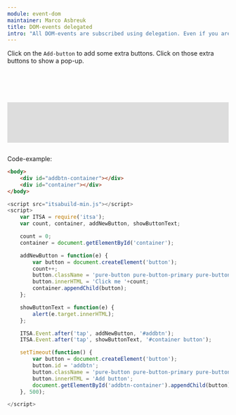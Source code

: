 ```yaml
---
module: event-dom
maintainer: Marco Asbreuk
title: DOM-events delegated
intro: "All DOM-events are subscribed using delegation. Even if you are listening to one node by id-reference. Advantage of this approach is that you can setup the listeners without the need to worry whether the nodes are in the DOM. This examples shows how subscribers of a specific node as well as multiple nodes by a selector are set up. The subscribers are setup before the nodes are in the DOM."
---
```


<style type="text/css">
    #addbtn-container {
        margin-top: 2em;
        min-height: 2.1em;
    }
    #container {
        margin: 2em 0;
        padding: 1em;
        min-height: 4.6em;
        background-color: #ddd;
    }
    #container button {
        margin: 0.25em;
    }
</style>

Click on the `Add-button` to add some extra buttons. Click on those extra buttons to show a pop-up.

<div id="addbtn-container"></div>
<div id="container"></div>


Code-example:

```html
<body>
    <div id="addbtn-container"></div>
    <div id="container"></div>
</body>
```

```js
<script src="itsabuild-min.js"></script>
<script>
    var ITSA = require('itsa');
    var count, container, addNewButton, showButtonText;

    count = 0;
    container = document.getElementById('container');

    addNewButton = function(e) {
        var button = document.createElement('button');
        count++;
        button.className = 'pure-button pure-button-primary pure-button-bordered';
        button.innerHTML = 'Click me '+count;
        container.appendChild(button);
    };

    showButtonText = function(e) {
        alert(e.target.innerHTML);
    };

    ITSA.Event.after('tap', addNewButton, '#addbtn');
    ITSA.Event.after('tap', showButtonText, '#container button');

    setTimeout(function() {
        var button = document.createElement('button');
        button.id = 'addbtn';
        button.className = 'pure-button pure-button-primary pure-button-bordered';
        button.innerHTML = 'Add button';
        document.getElementById('addbtn-container').appendChild(button);
    }, 500);

</script>
```

<script src="../../dist/itsabuild-min.js"></script>
<script>
    var ITSA = require('itsa');
    var count, container, addNewButton, showButtonText;

    count = 0;
    container = document.getElementById('container');

    addNewButton = function(e) {
        var button = document.createElement('button');
        count++;
        button.className = 'pure-button pure-button-primary pure-button-bordered';
        button.innerHTML = 'Click me '+count;
        container.appendChild(button);
    };

    showButtonText = function(e) {
        alert(e.target.innerHTML);
    };

    ITSA.Event.after('tap', addNewButton, '#addbtn');
    ITSA.Event.after('tap', showButtonText, '#container button');

    setTimeout(function() {
        var button = document.createElement('button');
        button.id = 'addbtn';
        button.className = 'pure-button pure-button-primary pure-button-bordered';
        button.innerHTML = 'Add button';
        document.getElementById('addbtn-container').appendChild(button);
    }, 500);

</script>
